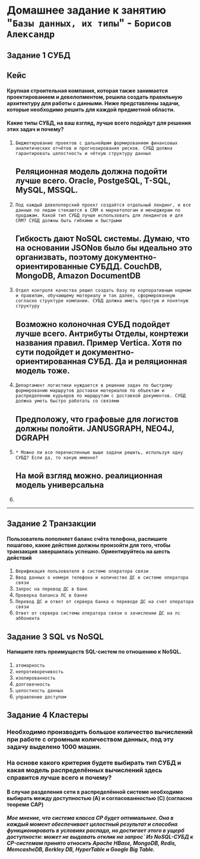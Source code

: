 # Домашнее задание к занятию "`Базы данных, их типы`" - `Борисов Александр`

## Задание 1 СУБД
## Кейс

#### Крупная строительная компания, которая также занимается проектированием и девелопментом, решила создать правильную архитектуру для работы с данными. Ниже представлены задачи, которые необходимо решить для каждой предметной области.

#### Какие типы СУБД, на ваш взгляд, лучше всего подойдут для решения этих задач и почему?


1. `Бюджетирование проектов с дальнейшим формированием финансовых аналитических отчётов и прогнозирования рисков. СУБД должна гарантировать целостность и чёткую структуру данных`
   ## Реляционная модель должна подойти лучше всего. Oracle, PostgeSQL, T-SQL, MySQL, MSSQL. 
2. `Под каждый девелоперский проект создаётся отдельный лендинг, и все данные по лидам стекаются в CRM к маркетологам и менеджерам по продажам. Какой тип СУБД лучше использовать для лендингов и для CRM? СУБД должны быть гибкими и быстрыми`
   ## Гибкость дают NoSQL системы. Думаю, что на основании JSONов было бы идеально это организвать, поэтому документно-ориентированные СУБДД. CouchDB, MongoDB, Amazon DocumentDB
3. `Отдел контроля качества решил создать базу по корпоративным нормам и правилам, обучающему материалу и так далее, сформированную согласно структуре компании. СУБД должна иметь простую и понятную структуру`
   ## Возможно колоночная СУБД подойдет лучше всего. Антрибуты Отделы, конртежи названия правил. Пример Vertica. Хотя по сути подойдет и документно-ориентированная СУБД. Да и реляционная модель тоже.
4. `Департамент логистики нуждается в решении задач по быстрому формированию маршрутов доставки материалов по объектам и распределению курьеров по маршрутам с доставкой документов. СУБД должна уметь быстро работать со связями`
   ## Предположу, что графовые для логистов должны полойти.  JANUSGRAPH, NEO4J, DGRAPH
5. `* Можно ли все перечисленные выше задачи решить, используя одну СУБД? Если да, то какую именно?`
   ## На мой взгляд можно. реалиционная модель универсальна
6. 


---

## Задание 2 Транзакции

#### Пользователь пополняет баланс счёта телефона, распишите пошагово, какие действия должны произойти для того, чтобы транзакция завершилась успешно. Ориентируйтесь на шесть действий

1. `Верификация пользователя в системе оператора связи`
2. `Ввод данных о номере телефона и количестве ДС в системе оператора связи`
3. `Запрос на перевод ДС в банк`
4. `Проверка баланса ЛС в банке`
5. `Перевод ДС и ответ от сервера банка о переводе ДС на счет оператора связи`
6. `Ответ от сервера системы оператора связи о зачислении ДС на лс аббонента`


## Задание 3 SQL vs NoSQL

#### Напишите пять преимуществ SQL-систем по отношению к NoSQL.


1. `атомарность`
2. `непротиворечивость`
3. `изолированность`
4. `долговечность`
5. `целостность данных`
6. `управление доступом`

## Задание 4 Кластеры

### Необходимо производить большое количество вычислений при работе с огромным количеством данных, под эту задачу выделено 1000 машин.

### На основе какого критерия будете выбирать тип СУБД и какая модель распределённых вычислений здесь справится лучше всего и почему?

 #### В случае разделения сети в распределённой системе необходимо выбирать между доступностью (A) и согласованностью (C) (согласно теореме CAP)

 ##### Мое мнение, что система класса CP будет оптимальнее. Она в каждый момент обеспечивает целостный результат и способна функционировать в условиях распада, но достигает этого в ущерб доступности: может не выдавать отклик на запрос` Из NoSQL-СУБД к CP-системам принято относить Apache HBase, MongoDB, Redis, MemcasheDB, Berkley DB, HyperTable и Google Big Table.
 
